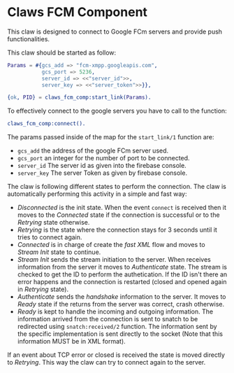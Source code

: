Claws FCM Component
====================

This claw is designed to connect to Google FCm servers and provide push functionalities.


This claw should be started as follow:

```erlang
Params = #{gcs_add => "fcm-xmpp.googleapis.com",
           gcs_port => 5236,
           server_id => <<"server_id">>,
           server_key => <<"server_token">>}},

{ok, PID} = claws_fcm_comp:start_link(Params).
```

To effectively connect to the google servers you have to call to the function:

```erlang
claws_fcm_comp:connect().
```

The params passed inside of the map for the `start_link/1` function are:

- `gcs_add` the address of the google FCm server used.
- `gcs_port` an integer for the number of port to be connected.
- `server_id` The server id as given into the firebase console.
- `server_key` The server Token as given by firebase console.

The claw is following different states to perform the connection. The claw is automatically performing this activity in a simple and fast way:

- *Disconnected* is the init state. When the event `connect` is received then it moves to the *Connected* state if the connection is successful or to the *Retrying* state otherwise.
- *Retrying* is the state where the connection stays for 3 seconds until it tries to connect again.
- *Connected* is in charge of create the *fast XML* flow and moves to *Stream Init* state to continue.
- *Stream Init* sends the stream initiation to the server. When receives information from the server it moves to *Authenticate* state. The stream is checked to get the ID to perform the authetication. If the ID isn't there an error happens and the connection is restarted (closed and opened again in *Retrying* state).
- *Authenticate* sends the *handshake* information to the server. It moves to *Ready* state if the returns from the server was correct, crash otherwise.
- *Ready* is kept to handle the incoming and outgoing information. The information arrived from the connection is sent to snatch to be redirected using `snatch:received/2` function. The information sent by the specific implementation is sent directly to the socket (Note that this information MUST be in XML format).

If an event about TCP error or closed is received the state is moved directly to *Retrying*. This way the claw can try to connect again to the server.
